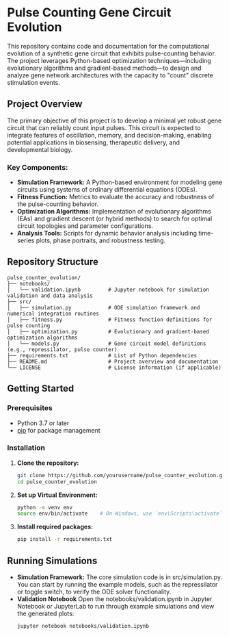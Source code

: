 # Pulse Counting Gene Circuit Evolution

This repository contains code and documentation for the computational evolution of a synthetic gene circuit that exhibits pulse-counting behavior. The project leverages Python-based optimization techniques—including evolutionary algorithms and gradient-based methods—to design and analyze gene network architectures with the capacity to "count" discrete stimulation events.

## Project Overview

The primary objective of this project is to develop a minimal yet robust gene circuit that can reliably count input pulses. This circuit is expected to integrate features of oscillation, memory, and decision-making, enabling potential applications in biosensing, therapeutic delivery, and developmental biology.

### Key Components:
- **Simulation Framework:** A Python-based environment for modeling gene circuits using systems of ordinary differential equations (ODEs).
- **Fitness Function:** Metrics to evaluate the accuracy and robustness of the pulse-counting behavior.
- **Optimization Algorithms:** Implementation of evolutionary algorithms (EAs) and gradient descent (or hybrid methods) to search for optimal circuit topologies and parameter configurations.
- **Analysis Tools:** Scripts for dynamic behavior analysis including time-series plots, phase portraits, and robustness testing.

## Repository Structure
```
pulse_counter_evolution/
├── notebooks/
│   └── validation.ipynb         # Jupyter notebook for simulation validation and data analysis
├── src/
│   ├── simulation.py            # ODE simulation framework and numerical integration routines
│   ├── fitness.py               # Fitness function definitions for pulse counting
│   ├── optimization.py          # Evolutionary and gradient-based optimization algorithms
│   └── models.py                # Gene circuit model definitions (e.g., repressilator, pulse counter)
├── requirements.txt             # List of Python dependencies
├── README.md                    # Project overview and documentation
└── LICENSE                      # License information (if applicable)
```


## Getting Started

### Prerequisites
- Python 3.7 or later
- [pip](https://pip.pypa.io/) for package management

### Installation
1. **Clone the repository:**
   ```bash
   git clone https://github.com/yourusername/pulse_counter_evolution.git
   cd pulse_counter_evolution
   ```
2. **Set up Virtual Environment:**
   ```bash
   python -m venv env
   source env/bin/activate    # On Windows, use `env\Scripts\activate`
   ```
3. **Install required packages:**
   ```bash
   pip install -r requirements.txt
   ```

## Running Simulations
- **Simulation Framework:**
  The core simulation code is in src/simulation.py. You can start by running the example models, such as the repressilator or toggle      switch, to verify the ODE solver functionality.
- **Validation Notebook**
  Open the notebooks/validation.ipynb in Jupyter Notebook or JupyterLab to run through example simulations and view the generated plots:
  ```bash
  jupyter notebook notebooks/validation.ipynb
   ```



